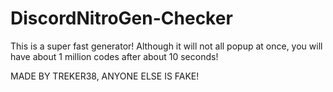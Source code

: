 # DiscordNitroGen-Checker
This is a super fast generator! Although it will not all popup at once, you will have about 1 million codes after about 10 seconds!


MADE BY TREKER38, ANYONE ELSE IS FAKE!
